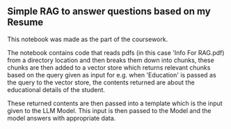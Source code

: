 ## Simple RAG to answer questions based on my Resume

This notebook was made as the part of the coursework.

The notebook contains code that reads pdfs (in this case 'Info For RAG.pdf) from a directory location and then breaks them down into chunks, these chunks are then added to a vector store which returns relevant chunks based on the query given 
as input for e.g. when 'Education' is passed as the query to the vector store, the contents returned are about the educational details of the student.

These returned contents are then passed into a template which is the input given to the LLM Model. This input is then passed to the Model and the model answers with appropriate data.
